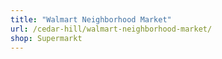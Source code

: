 ```yaml
---
title: "Walmart Neighborhood Market"
url: /cedar-hill/walmart-neighborhood-market/
shop: Supermarkt
---
```

